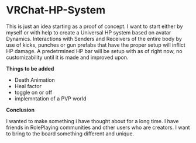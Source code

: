 # VRChat-HP-System
This is just an idea starting as a proof of concept. I want to start either by myself or with help to create a Universal HP system based on avatar Dynamics.
Interactions with Senders and Receivers of the entire body by use of kicks, punches or gun prefabs that have the proper setup will inflict HP damage.
A predetrmined HP bar will be setup with as of right now, no customizability until it is made and improved upon.

**Things to be added**

- Death Animation
- Heal factor
- toggle on or off
- implemntation of a PVP world

**Conclusion**

I wanted to make something i have thought about for a long time. I have friends in RolePlaying communities and other users who are creators.
I want to bring to the board something different and unique.
